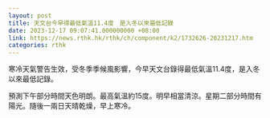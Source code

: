```yaml
---
layout: post
title: 天文台今早得最低氣溫11.4度　是入冬以來最低記錄
date: 2023-12-17 09:07:41.000000000 +08:00
link: https://news.rthk.hk/rthk/ch/component/k2/1732626-20231217.htm
categories: rthk
---
```


寒冷天氣警告生效，受冬季季候風影響，今早天文台錄得最低氣溫11.4度，是入冬以來最低記錄。

預測下午部分時間天色明朗。最高氣溫約15度。明早相當清涼。星期二部分時間有陽光。隨後一兩日天晴乾燥，早上寒冷。

